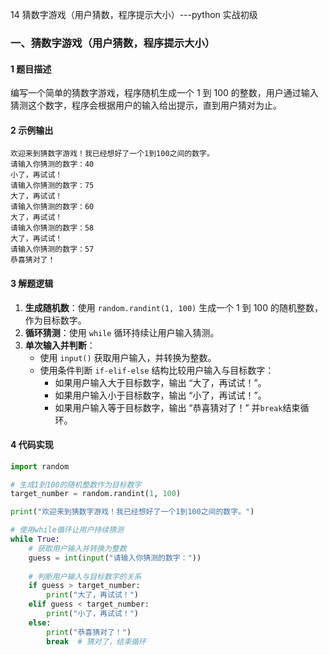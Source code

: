 14 猜数字游戏（用户猜数，程序提示大小）---python 实战初级

### 一、猜数字游戏（用户猜数，程序提示大小）

#### 1 题目描述
编写一个简单的猜数字游戏，程序随机生成一个 1 到 100 的整数，用户通过输入猜测这个数字，程序会根据用户的输入给出提示，直到用户猜对为止。

#### 2 示例输出
```
欢迎来到猜数字游戏！我已经想好了一个1到100之间的数字。
请输入你猜测的数字：40
小了，再试试！
请输入你猜测的数字：75
大了，再试试！
请输入你猜测的数字：60
大了，再试试！
请输入你猜测的数字：58
大了，再试试！
请输入你猜测的数字：57
恭喜猜对了！
```

#### 3 解题逻辑
1. **生成随机数**：使用 `random.randint(1, 100)` 生成一个 1 到 100 的随机整数，作为目标数字。
2. **循环猜测**：使用 `while` 循环持续让用户输入猜测。
3. **单次输入并判断**：
   - 使用 `input()` 获取用户输入，并转换为整数。
   - 使用条件判断 `if-elif-else` 结构比较用户输入与目标数字：
     - 如果用户输入大于目标数字，输出 “大了，再试试！”。
     - 如果用户输入小于目标数字，输出 “小了，再试试！”。
     - 如果用户输入等于目标数字，输出 “恭喜猜对了！” 并`break`结束循环。


#### 4 代码实现
```python
import random

# 生成1到100的随机整数作为目标数字
target_number = random.randint(1, 100)

print("欢迎来到猜数字游戏！我已经想好了一个1到100之间的数字。")

# 使用while循环让用户持续猜测
while True:
    # 获取用户输入并转换为整数
    guess = int(input("请输入你猜测的数字："))
    
    # 判断用户输入与目标数字的关系
    if guess > target_number:
        print("大了，再试试！")
    elif guess < target_number:
        print("小了，再试试！")
    else:
        print("恭喜猜对了！")
        break  # 猜对了，结束循环

```